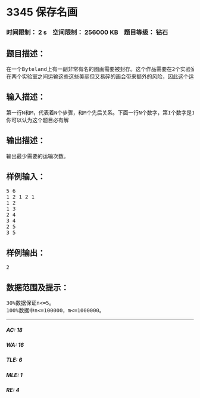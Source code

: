 # 3345 保存名画   
### 时间限制： 2 s&nbsp;&nbsp;&nbsp;&nbsp;空间限制： 256000 KB&nbsp;&nbsp;&nbsp;&nbsp;题目等级： 钻石  
## 题目描述：  

<pre>
在一个Byteland上有一副非常有名的图画需要被封存。这个作品需要在2个实验室进行处理。这个处理过程被分为许多步骤。对于每个步骤，我们知道它必须要在哪个实验室进行。
在两个实验室之间运输这些这些美丽但又易碎的画会带来额外的风险，因此这个运输的过程需要尽可能的被避免。理想情况下所有的工作都会在第一个实验室做完，然后剩下的在另一个实验室完成，但是有些步骤必须在另一步骤完成之后才能完成。你的任务是找到一个工作的顺序，让这个被运输的过程最少。输出需要运输的次数。
</pre>
  
  
## 输入描述：  

<pre>
第一行N和M，代表着N个步骤，和M个先后关系。下面一行N个数字，第I个数字是1或2，代表了第I个工作需要在哪个实验室完成，下面M行I,J，代表了第I个工作必须在第J个工作前完成。
你可以认为这个题目必有解
</pre>
  
  
## 输出描述：  

<pre>
输出最少需要的运输次数。
</pre>
  
  
## 样例输入：  

<pre>
5 6
1 2 1 2 1
1 2
1 3
2 4
3 4
2 5
3 5
</pre>
  
  
## 样例输出：  

<pre>
2
</pre>
  
  
## 数据范围及提示：  

<pre>
30%数据保证n<=5。
100%数据中n<=100000，m<=1000000。
</pre>
  
  
***  

##### AC: 18  
##### WA: 16  
##### TLE: 6  
##### MLE: 1  
##### RE: 4  
